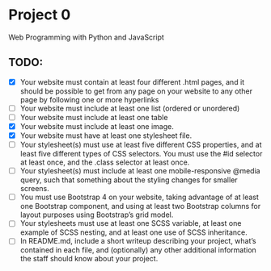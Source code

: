 # Project 0

Web Programming with Python and JavaScript

## TODO:
- [x] Your website must contain at least four different .html pages, and it should be possible to get from any page on your website to any other page by following one or more hyperlinks
- [ ] Your website must include at least one list (ordered or unordered)
- [ ] Your website must include at least one table
- [x] Your website must include at least one image.
- [x] Your website must have at least one stylesheet file.
- [ ] Your stylesheet(s) must use at least five different CSS properties, and at least five different types of CSS selectors. You must use the #id selector at least once, and the .class selector at least once.
- [ ] Your stylesheet(s) must include at least one mobile-responsive @media query, such that something about the styling changes for smaller screens.
- [ ] You must use Bootstrap 4 on your website, taking advantage of at least one Bootstrap component, and using at least two Bootstrap columns for layout purposes using Bootstrap’s grid model.
- [ ] Your stylesheets must use at least one SCSS variable, at least one example of SCSS nesting, and at least one use of SCSS inheritance.
- [ ] In README.md, include a short writeup describing your project, what’s contained in each file, and (optionally) any other additional information the staff should know about your project.